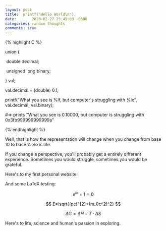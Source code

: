```yaml
---
layout: post
title:  printf("Hello World\n");
date:		2020-02-27 23:45:00 -0600
categories: random thoughts
comments: true
---
```


{% highlight C %}

union {

​	double decimal;

​	unsigned long binary;

} val;

val.decimal = (double) 0.1;

printf("What you see is %lf, but computer's struggling with %lx", val.decimal, val.binary);

#=> prints "What you see is 0.10000, but computer is struggling with 0x3fb999999999999a"

{% endhighlight %}

Well, that is how the representation will change when you change from base 10 to base 2. So is life.

If you change a perspective, you'll probably get a entirely different experience. Sometimes you would struggle, sometimes you would be grateful.

Here's to my first personal website.

And some LaTeX testing:

$$ e^{i\pi} + 1 = 0$$

$$ E=\sqrt{(pc)^{2}+(m_0c^2)^2} $$

$$ \Delta G = \Delta H - T \cdot \Delta S $$

Here's to life, science and human's passion in exploring.
